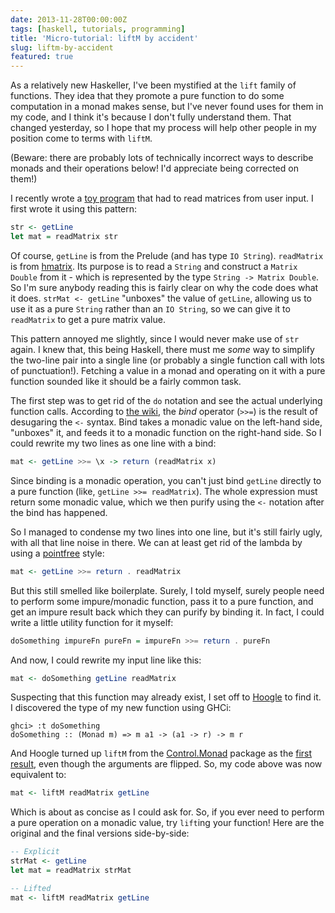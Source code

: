 ```yaml
---
date: 2013-11-28T00:00:00Z
tags: [haskell, tutorials, programming]
title: 'Micro-tutorial: liftM by accident'
slug: liftm-by-accident
featured: true
---
```


As a relatively new Haskeller, I've been mystified at the `lift` family of functions.
They idea that they promote a pure function to do some computation in a monad makes sense, but I've never found uses for them in my code, and I think it's because I don't fully understand them.
That changed yesterday, so I hope that my process will help other people in my position come to terms with `liftM`.

(Beware: there are probably lots of technically incorrect ways to describe monads and their operations below!
I'd appreciate being corrected on them!)

I recently wrote a [toy program](https://gist.github.com/eightyeight/5657087) that had to read matrices from user input.
I first wrote it using this pattern:

```haskell
str <- getLine
let mat = readMatrix str
```

Of course, `getLine` is from the Prelude (and has type `IO String`).
`readMatrix` is from [hmatrix](http://hackage.haskell.org/package/hmatrix).
Its purpose is to read a `String` and construct a `Matrix Double` from it - which is represented by the type `String -> Matrix Double`.
So I'm sure anybody reading this is fairly clear on why the code does what it does.
`strMat <- getLine` "unboxes" the value of `getLine`, allowing us to use it as a pure `String` rather than an `IO String`, so we can give it to `readMatrix` to get a pure matrix value.

This pattern annoyed me slightly, since I would never make use of `str` again.
I knew that, this being Haskell, there must me _some_ way to simplify the two-line pair into a single line (or probably a single function call with lots of punctuation!).
Fetching a value in a monad and operating on it with a pure function sounded like it should be a fairly common task.

The first step was to get rid of the `do` notation and see the actual underlying function calls.
According to [the wiki](http://en.wikibooks.org/wiki/Haskell/do_Notation), the _bind_ operator (`>>=`) is the result of desugaring the `<-` syntax.
Bind takes a monadic value on the left-hand side, "unboxes" it, and feeds it to a monadic function on the right-hand side.
So I could rewrite my two lines as one line with a bind:

```haskell
mat <- getLine >>= \x -> return (readMatrix x)
```

Since binding is a monadic operation, you can't just bind `getLine` directly to a pure function (like, `getLine >>= readMatrix`).
The whole expression must return some monadic value, which we then purify using the `<-` notation after the bind has happened.

So I managed to condense my two lines into one line, but it's still fairly ugly, with all that line noise in there.
We can at least get rid of the lambda by using a [pointfree](http://www.haskell.org/haskellwiki/Pointfree) style:

```haskell
mat <- getLine >>= return . readMatrix
```

But this still smelled like boilerplate.
Surely, I told myself, surely people need to perform some impure/monadic function, pass it to a pure function, and get an impure result back which they can purify by binding it.
In fact, I could write a little utility function for it myself:

```haskell
doSomething impureFn pureFn = impureFn >>= return . pureFn
```

And now, I could rewrite my input line like this:

```haskell
mat <- doSomething getLine readMatrix
```

Suspecting that this function may already exist, I set off to [Hoogle](http://www.haskell.org/hoogle) to find it.
I discovered the type of my new function using GHCi:

    ghci> :t doSomething
    doSomething :: (Monad m) => m a1 -> (a1 -> r) -> m r

And Hoogle turned up `liftM` from the [Control.Monad](http://hackage.haskell.org/package/base-4.6.0.1/docs/Control-Monad.html#v:liftM) package as the [first result](http://www.haskell.org/hoogle/?hoogle=%28Monad+m%29+%3D%3E+m+a1+-%3E+%28a1+-%3E+r%29+-%3E+m+r), even though the arguments are flipped.
So, my code above was now equivalent to:

```haskell
mat <- liftM readMatrix getLine
```

Which is about as concise as I could ask for.
So, if you ever need to perform a pure operation on a monadic value, try `lift`ing your function! Here are the original and the final versions side-by-side:

```haskell
-- Explicit
strMat <- getLine
let mat = readMatrix strMat

-- Lifted
mat <- liftM readMatrix getLine
```
